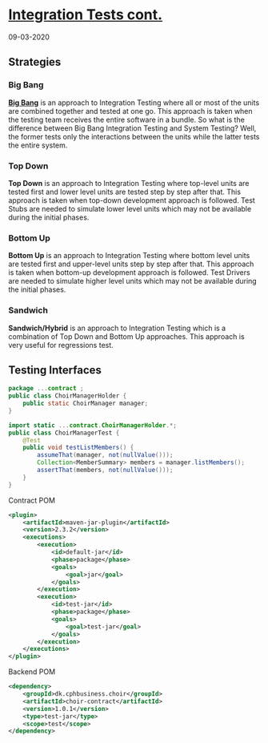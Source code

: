 # [Integration Tests cont.](https://datsoftlyngby.github.io/soft2020spring/TST/week-11/#5-system-tests-and-acceptance-tests)

09-03-2020

## Strategies

### Big Bang

**[Big Bang](http://softwaretestingfundamentals.com/integration-testing/)** is an approach to Integration Testing where all or most of the units are combined together and tested at one go. This approach is taken when the testing team receives the entire software in a bundle. So what is the difference between Big Bang Integration Testing and System Testing? Well, the former tests only the interactions between the units while the latter tests the entire system.

### Top Down

**Top Down** is an approach to Integration Testing where top-level units are tested first and lower level units are tested step by step after that. This approach is taken when top-down development approach is followed. Test Stubs are needed to simulate lower level units which may not be available during the initial phases.

### Bottom Up

**Bottom Up** is an approach to Integration Testing where bottom level units are tested first and upper-level units step by step after that. This approach is taken when bottom-up development approach is followed. Test Drivers are needed to simulate higher level units which may not be available during the initial phases.

### Sandwich

**Sandwich/Hybrid** is an approach to Integration Testing which is a combination of Top Down and Bottom Up approaches. This approach is very useful for regressions test.

## Testing Interfaces

```java
package ...contract ;
public class ChoirManagerHolder {
    public static ChoirManager manager;
}

import static ...contract.ChoirManagerHolder.*;
public class ChoirManagerTest {
    @Test
    public void testListMembers() {
        assumeThat(manager, not(nullValue()));
        Collection<MemberSummary> members = manager.listMembers();
        assertThat(members, not(nullValue()));
    }
}
```

Contract POM

```xml
<plugin>
    <artifactId>maven-jar-plugin</artifactId>
    <version>2.3.2</version>
    <executions>
        <execution>
            <id>default-jar</id>
            <phase>package</phase>
            <goals>
                <goal>jar</goal>
            </goals>
        </execution>
        <execution>
            <id>test-jar</id>
            <phase>package</phase>
            <goals>
                <goal>test-jar</goal>
            </goals>
        </execution>
    </executions>
</plugin>
```

Backend POM

```xml
<dependency>
    <groupId>dk.cphbusiness.choir</groupId>
    <artifactId>choir-contract</artifactId>
    <version>1.0.1</version>
    <type>test-jar</type>
    <scope>test</scope>
</dependency>
```
